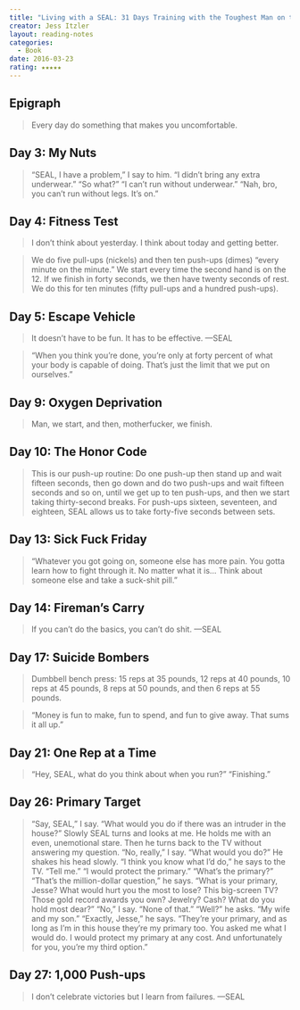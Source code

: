 ```yaml
---
title: "Living with a SEAL: 31 Days Training with the Toughest Man on the Planet"
creator: Jess Itzler
layout: reading-notes
categories:
  - Book
date: 2016-03-23
rating: ★★★★★
---
```


## Epigraph 
> Every day do something that makes you uncomfortable. 
 
## Day 3: My Nuts 
> “SEAL, I have a problem,” I say to him. “I didn’t bring any extra underwear.” “So what?” “I can’t run without underwear.” “Nah, bro, you can’t run without legs. It’s on.” 
 
## Day 4: Fitness Test 
> I don’t think about yesterday. I think about today and getting better. 
 
> We do five pull-ups (nickels) and then ten push-ups (dimes) “every minute on the minute.” We start every time the second hand is on the 12. If we finish in forty seconds, we then have twenty seconds of rest. We do this for ten minutes (fifty pull-ups and a hundred push-ups). 
 
## Day 5: Escape Vehicle 
> It doesn’t have to be fun. It has to be effective. —SEAL 
 
> “When you think you’re done, you’re only at forty percent of what your body is capable of doing. That’s just the limit that we put on ourselves.” 
 
## Day 9: Oxygen Deprivation 
> Man, we start, and then, motherfucker, we finish. 
 
## Day 10: The Honor Code 
> This is our push-up routine: Do one push-up then stand up and wait fifteen seconds, then go down and do two push-ups and wait fifteen seconds and so on, until we get up to ten push-ups, and then we start taking thirty-second breaks. For push-ups sixteen, seventeen, and eighteen, SEAL allows us to take forty-five seconds between sets. 
 
## Day 13: Sick Fuck Friday 
> “Whatever you got going on, someone else has more pain. You gotta learn how to fight through it. No matter what it is… Think about someone else and take a suck-shit pill.” 
 
## Day 14: Fireman’s Carry 
> If you can’t do the basics, you can’t do shit. —SEAL 
 
## Day 17: Suicide Bombers 
> Dumbbell bench press: 15 reps at 35 pounds, 12 reps at 40 pounds, 10 reps at 45 pounds, 8 reps at 50 pounds, and then 6 reps at 55 pounds. 
 
> “Money is fun to make, fun to spend, and fun to give away. That sums it all up.” 
 
## Day 21: One Rep at a Time 
> “Hey, SEAL, what do you think about when you run?” “Finishing.” 
 
## Day 26: Primary Target 
> “Say, SEAL,” I say. “What would you do if there was an intruder in the house?” Slowly SEAL turns and looks at me. He holds me with an even, unemotional stare. Then he turns back to the TV without answering my question. “No, really,” I say. “What would you do?” He shakes his head slowly. “I think you know what I’d do,” he says to the TV. “Tell me.” “I would protect the primary.” “What’s the primary?” “That’s the million-dollar question,” he says. “What is your primary, Jesse? What would hurt you the most to lose? This big-screen TV? Those gold record awards you own? Jewelry? Cash? What do you hold most dear?” “No,” I say. “None of that.” “Well?” he asks. “My wife and my son.” “Exactly, Jesse,” he says. “They’re your primary, and as long as I’m in this house they’re my primary too. You asked me what I would do. I would protect my primary at any cost. And unfortunately for you, you’re my third option.”
 
## Day 27: 1,000 Push-ups 
> I don’t celebrate victories but I learn from failures. —SEAL 
